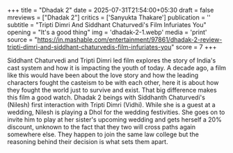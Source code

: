 +++
title = "Dhadak 2"
date = 2025-07-31T21:54:00+05:30
draft = false
mreviews = ["Dhadak 2"]
critics = ['Sanyukta Thakare']
publication = ''
subtitle = "Tripti Dimri And Siddhant Chaturvedi's Film Infuriates You"
opening = "It's a good thing"
img = 'dhadak-2-1.webp'
media = 'print'
source = "https://in.mashable.com/entertainment/97861/dhadak-2-review-tripti-dimri-and-siddhant-chaturvedis-film-infuriates-you"
score = 7
+++

Siddhant Chaturvedi and Tripti Dimri led film explores the story of India's cast system and how it is impacting the youth of today. A decade ago, a film like this would have been about the love story and how the leading characters fought the casteism to be with each other, here it is about how they fought the world just to survive and exist. That big difference makes this film a good watch. Dhadak 2 beings with Siddhanth Chaturvedi's (Nilesh) first interaction with Tripti Dimri (Vidhi). While she is a guest at a wedding, Nilesh is playing a Dhol for the wedding festivities. She goes on to invite him to play at her sister's upcoming wedding and gets herself a 20% discount, unknown to the fact that they two will cross paths again somewhere else. They happen to join the same law college but the reasoning behind their decision is what sets them apart.
